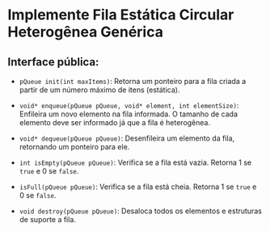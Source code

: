 # Implemente Fila Estática Circular Heterogênea Genérica

## Interface pública:

* `pQueue init(int maxItems)`: Retorna um ponteiro para a fila criada a partir de um número máximo de itens (estática).

* `void* enqueue(pQueue pQueue, void* element, int elementSize)`: Enfileira um novo elemento na fila informada. O tamanho de cada elemento deve ser informado já que a fila é heterogênea.

* `void* dequeue(pQueue pQueue)`: Desenfileira um elemento da fila, retornando um ponteiro para ele.

* `int isEmpty(pQueue pQueue)`: Verifica se a fila está vazia. Retorna 1 se `true` e 0 se `false`.

* `isFull(pQueue pQueue)`: Verifica se a fila está cheia. Retorna 1 se `true` e 0 se `false`.

* `void destroy(pQueue pQueue)`: Desaloca todos os elementos e estruturas de suporte a fila.